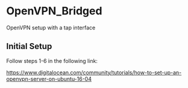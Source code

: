 # OpenVPN_Bridged
OpenVPN setup with a tap interface

## Initial Setup
Follow steps 1-6 in the following link:

https://www.digitalocean.com/community/tutorials/how-to-set-up-an-openvpn-server-on-ubuntu-16-04

